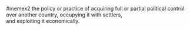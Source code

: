 #memex2
the policy or practice of acquiring full or partial political control over another country, occupying it with settlers, and exploiting it economically.